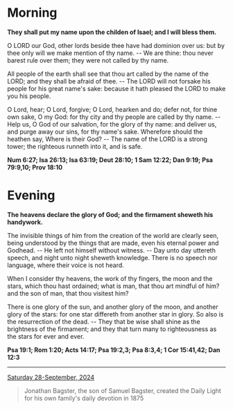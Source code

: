 # Morning

**They shall put my name upon the childen of Isael; and I will bless them.**
 
O LORD our God, other lords beside thee have had dominion over us: but by thee only will we make mention of thy name. -- We are thine: thou never barest rule over them; they were not called by thy name.
 
All people of the earth shall see that thou art called by the name of the LORD; and they shall be afraid of thee. -- The LORD will not forsake his people for his great name's sake: because it hath pleased the LORD to make you his people.
 
O Lord, hear; O Lord, forgive; O Lord, hearken and do; defer not, for thine own sake, O my God: for thy city and thy people are called by thy name. -- Help us, O God of our salvation, for the glory of thy name: and deliver us, and purge away our sins, for thy name's sake. Wherefore should the heathen say, Where is their God? -- The name of the LORD is a strong tower; the righteous runneth into it, and is safe.  

**Num 6:27; Isa 26:13; Isa 63:19; Deut 28:10; 1 Sam 12:22; Dan 9:19; Psa 79:9,10; Prov 18:10**

# Evening

**The heavens declare the glory of God; and the firmament sheweth his handywork.**
 
The invisible things of him from the creation of the world are clearly seen, being understood by the things that are made, even his eternal power and Godhead. -- He left not himself without witness. -- Day unto day uttereth speech, and night unto night sheweth knowledge. There is no speech nor language, where their voice is not heard.
 
When I consider thy heavens, the work of thy fingers, the moon and the stars, which thou hast ordained; what is man, that thou art mindful of him? and the son of man, that thou visitest him?
 
There is one glory of the sun, and another glory of the moon, and another glory of the stars: for one star differeth from another star in glory. So also is the resurrection of the dead. -- They that be wise shall shine as the brightness of the firmament; and they that turn many to righteousness as the stars for ever and ever.  

**Psa 19:1; Rom 1:20; Acts 14:17; Psa 19:2,3; Psa 8:3,4; 1 Cor 15:41,42; Dan 12:3**

---

[Saturday 28-September, 2024](https://t.me/s/daily_light)

> Jonathan Bagster, the son of Samuel Bagster, created the Daily Light for his own family's daily devotion in 1875

